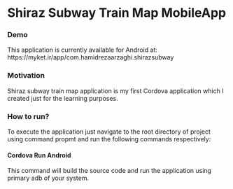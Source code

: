 # Shiraz Subway Train Map MobileApp

<h3>Demo</h3>
This application is currently available for Android at:
https://myket.ir/app/com.hamidrezaarzaghi.shirazsubway

<h3>
  Motivation
</h3>
Shiraz subway train map application is my first Cordova application which I created just for the learning purposes.

<h3>How to run?</h3>
To execute the application just navigate to the root directory of project using command propmt and run the following commands respectively:

<h4>
  Cordova Run Android
</h4>
  This command will build the source code and run the application using primary adb of your system.
 

